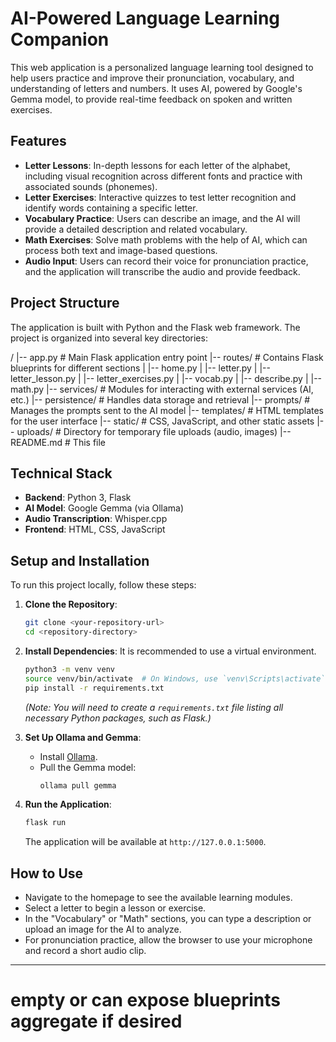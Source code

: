 # AI-Powered Language Learning Companion

This web application is a personalized language learning tool designed to help users practice and improve their pronunciation, vocabulary, and understanding of letters and numbers. It uses AI, powered by Google's Gemma model, to provide real-time feedback on spoken and written exercises.

## Features

* **Letter Lessons**: In-depth lessons for each letter of the alphabet, including visual recognition across different fonts and practice with associated sounds (phonemes).
* **Letter Exercises**: Interactive quizzes to test letter recognition and identify words containing a specific letter.
* **Vocabulary Practice**: Users can describe an image, and the AI will provide a detailed description and related vocabulary.
* **Math Exercises**: Solve math problems with the help of AI, which can process both text and image-based questions.
* **Audio Input**: Users can record their voice for pronunciation practice, and the application will transcribe the audio and provide feedback.

## Project Structure

The application is built with Python and the Flask web framework. The project is organized into several key directories:


/
|-- app.py              # Main Flask application entry point
|-- routes/             # Contains Flask blueprints for different sections
|   |-- home.py
|   |-- letter.py
|   |-- letter_lesson.py
|   |-- letter_exercises.py
|   |-- vocab.py
|   |-- describe.py
|   |-- math.py
|-- services/           # Modules for interacting with external services (AI, etc.)
|-- persistence/        # Handles data storage and retrieval
|-- prompts/            # Manages the prompts sent to the AI model
|-- templates/          # HTML templates for the user interface
|-- static/             # CSS, JavaScript, and other static assets
|-- uploads/            # Directory for temporary file uploads (audio, images)
|-- README.md           # This file


## Technical Stack

* **Backend**: Python 3, Flask
* **AI Model**: Google Gemma (via Ollama)
* **Audio Transcription**: Whisper.cpp
* **Frontend**: HTML, CSS, JavaScript

## Setup and Installation

To run this project locally, follow these steps:

1.  **Clone the Repository**:
    ```bash
    git clone <your-repository-url>
    cd <repository-directory>
    ```

2.  **Install Dependencies**: It is recommended to use a virtual environment.
    ```bash
    python3 -m venv venv
    source venv/bin/activate  # On Windows, use `venv\Scripts\activate`
    pip install -r requirements.txt
    ```
    *(Note: You will need to create a `requirements.txt` file listing all necessary Python packages, such as Flask.)*

3.  **Set Up Ollama and Gemma**:
    * Install [Ollama](https://ollama.com/).
    * Pull the Gemma model:
        ```bash
        ollama pull gemma
        ```

4.  **Run the Application**:
    ```bash
    flask run
    ```
    The application will be available at `http://127.0.0.1:5000`.

## How to Use

* Navigate to the homepage to see the available learning modules.
* Select a letter to begin a lesson or exercise.
* In the "Vocabulary" or "Math" sections, you can type a description or upload an image for the AI to analyze.
* For pronunciation practice, allow the browser to use your microphone and record a short audio clip.

---
# empty or can expose blueprints aggregate if desired
